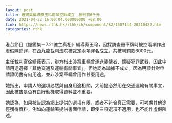 ```yaml
---
layout: post
title: 鏗鏘集編導蔡玉玲兩項控罪成立　被判罰6千元
date: 2021-04-22 16:00:04.000000000 +08:00
link: https://news.rthk.hk/rthk/ch/component/k2/1587144-20210422.htm
categories: rthk
---
```


港台節目《鏗鏘集－7.21誰主真相》編導蔡玉玲，因採訪查冊車牌時被控兩項作出虛假陳述罪，在西九龍裁判法院被裁定兩項罪名成立，共被判罰款6000元。

主任裁判官徐綺薇表示，辯方指出涉案車輛曾運送襲擊者、懷疑犯罪武器，因此申請用途選擇「其他交通及運輸有關事宜」。但她認為論據不成立，因為明顯針對申請證明書有何用途，並非涉案車輛曾用作甚麼用途。

她指出，申請人的選項必然與自身用途相關，大前提必然用在交通運輸有關事宜，因此被告是否有良好動機取得資料並不重要。

她認為，如果被告認為網上提供的選項有限，或者不符合真正需要，可考慮其他途徑獲得資料，例如向運輸署提供書面申請，即使三項選項不適用，也不能作虛假陳述。
